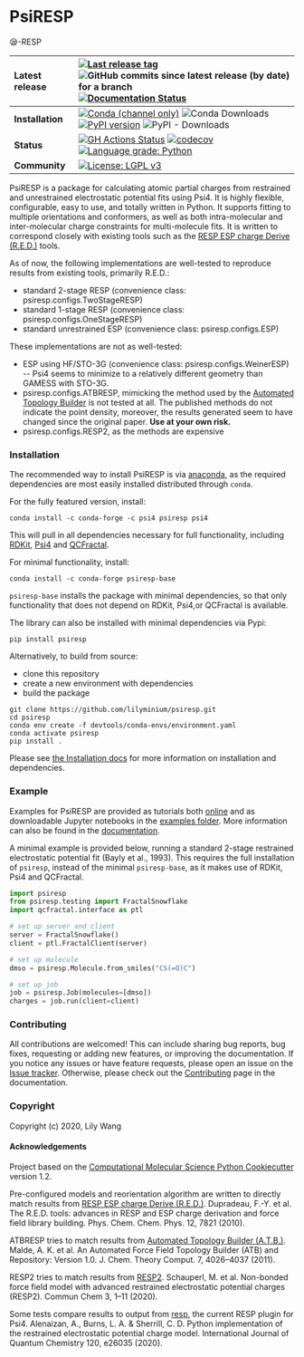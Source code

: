 # PsiRESP
😪-RESP

| **Latest release** | [![Last release tag](https://img.shields.io/github/release-pre/lilyminium/psiresp.svg)](https://github.com/lilyminium/psiresp/releases) ![GitHub commits since latest release (by date) for a branch](https://img.shields.io/github/commits-since/lilyminium/psiresp/latest)  [![Documentation Status](https://readthedocs.org/projects/psiresp/badge/?version=latest)](https://psiresp.readthedocs.io/en/latest/?badge=latest)|
| :------ | :------- |
| **Installation** | [![Conda (channel only)](https://img.shields.io/conda/vn/conda-forge/psiresp)]((https://anaconda.org/conda-forge/psiresp)) ![Conda Downloads](https://img.shields.io/conda/dn/conda-forge/psiresp.svg) [![PyPI version](https://badge.fury.io/py/psiresp.svg)](https://pypi.org/project/psiresp/) ![PyPI - Downloads](https://img.shields.io/pypi/dm/psiresp) |
| **Status** | [![GH Actions Status](https://github.com/lilyminium/psiresp/actions/workflows/gh-ci.yaml/badge.svg)](https://github.com/lilyminium/psiresp/actions?query=branch%3Amaster+workflow%3Agh-ci) [![codecov](https://codecov.io/gh/lilyminium/psiresp/branch/master/graph/badge.svg)](https://codecov.io/gh/lilyminium/psiresp/branch/master) [![Language grade: Python](https://img.shields.io/lgtm/grade/python/g/lilyminium/psiresp.svg?logo=lgtm&logoWidth=18)](https://lgtm.com/projects/g/lilyminium/psiresp/context:python) |
| **Community** | [![License: LGPL v3](https://img.shields.io/badge/License-LGPL_v3-blue.svg)](https://www.gnu.org/licenses/lgpl-3.0) |

PsiRESP is a package for calculating atomic partial charges from
restrained and unrestrained electrostatic potential fits using Psi4.
It is highly flexible, configurable, easy to use, and totally written in Python.
It supports fitting to multiple orientations and conformers,
as well as both intra-molecular and inter-molecular charge constraints for
multi-molecule fits.
It is written to correspond closely with existing tools such as the
[RESP ESP charge Derive (R.E.D.)](https://upjv.q4md-forcefieldtools.org/RED/) tools.

As of now, the following implementations are well-tested to reproduce results from existing tools, primarily R.E.D.:

* standard 2-stage RESP (convenience class: psiresp.configs.TwoStageRESP)
* standard 1-stage RESP (convenience class: psiresp.configs.OneStageRESP)
* standard unrestrained ESP (convenience class: psiresp.configs.ESP)

These implementations are not as well-tested:
* ESP using HF/STO-3G (convenience class: psiresp.configs.WeinerESP) -- Psi4 seems to minimize to a relatively different geometry than GAMESS with STO-3G.
* psiresp.configs.ATBRESP, mimicking the method used by the [Automated Topology Builder](https://atb.uq.edu.au/) is not tested at all. The published methods do not indicate the point density, moreover, the results generated seem to have changed since the original paper. **Use at your own risk.**
* psiresp.configs.RESP2, as the methods are expensive

### Installation

The recommended way to install PsiRESP is via [anaconda](https://anaconda.org/anaconda/python),
as the required dependencies are most easily installed distributed through ``conda``.

For the fully featured version, install:

```
conda install -c conda-forge -c psi4 psiresp psi4
```

This will pull in all dependencies necessary for full functionality, including
[RDKit](https://www.rdkit.org/), [Psi4](https://psicode.org/) and
[QCFractal](https://docs.qcarchive.molssi.org/projects/qcfractal/en/latest/).

For minimal functionality, install:

```
conda install -c conda-forge psiresp-base
```

`psiresp-base` installs the package with minimal dependencies, so that
only functionality that does not depend on RDKit, Psi4,or QCFractal is available.

The library can also be installed with minimal dependencies via Pypi:

```
pip install psiresp
```


Alternatively, to build from source: 

* clone this repository
* create a new environment with dependencies
* build the package

```
git clone https://github.com/lilyminium/psiresp.git
cd psiresp
conda env create -f devtools/conda-envs/environment.yaml
conda activate psiresp
pip install .
```

Please see [the Installation docs](https://psiresp.readthedocs.io/en/latest/installation.html) for more information on installation and dependencies.

### Example

Examples for PsiRESP are provided as tutorials both [online](https://psiresp.readthedocs.io/en/latest/examples/README.html)
and as downloadable Jupyter notebooks in the
[examples folder](https://github.com/lilyminium/psiresp/tree/review-updates/docs/source/examples).
More information can also be found in the [documentation](https://psiresp.readthedocs.io/en/latest/).

A minimal example is provided below, running a standard 2-stage restrained electrostatic potential fit (Bayly et al., 1993).
This requires the full installation of `psiresp`, instead of the minimal `psiresp-base`,
as it makes use of RDKit, Psi4 and QCFractal.

```python
import psiresp
from psiresp.testing import FractalSnowflake
import qcfractal.interface as ptl

# set up server and client
server = FractalSnowflake()
client = ptl.FractalClient(server)

# set up molecule
dmso = psiresp.Molecule.from_smiles("CS(=O)C")

# set up job
job = psiresp.Job(molecules=[dmso])
charges = job.run(client=client)
```

### Contributing

All contributions are welcomed! This can include sharing bug reports, bug fixes, requesting or adding new features, or improving the documentation.
If you notice any issues or have feature requests, please open an issue on the [Issue tracker](https://github.com/lilyminium/psiresp/issues).
Otherwise, please check out the [Contributing](https://psiresp.readthedocs.io/en/latest/contributing.html) page in the documentation.


### Copyright

Copyright (c) 2020, Lily Wang

#### Acknowledgements

Project based on the
[Computational Molecular Science Python Cookiecutter](https://github.com/molssi/cookiecutter-cms) version 1.2.

Pre-configured models and reorientation algorithm are written to directly match results from 
[RESP ESP charge Derive (R.E.D.)](https://upjv.q4md-forcefieldtools.org/RED/).
Dupradeau, F.-Y. et al. The R.E.D. tools: advances in RESP and ESP charge derivation and force field library building. Phys. Chem. Chem. Phys. 12, 7821 (2010).

ATBRESP tries to match results from [Automated Topology Builder (A.T.B.)](https://atb.uq.edu.au/).
Malde, A. K. et al. An Automated Force Field Topology Builder (ATB) and Repository: Version 1.0. J. Chem. Theory Comput. 7, 4026–4037 (2011).

RESP2 tries to match results from [RESP2](https://github.com/MSchauperl/RESP2).
Schauperl, M. et al. Non-bonded force field model with advanced restrained electrostatic potential charges (RESP2). Commun Chem 3, 1–11 (2020).

Some tests compare results to output from [resp](https://github.com/cdsgroup/resp), the current RESP plugin 
for Psi4. 
Alenaizan, A., Burns, L. A. & Sherrill, C. D. Python implementation of the restrained electrostatic potential charge model. International Journal of Quantum Chemistry 120, e26035 (2020).
